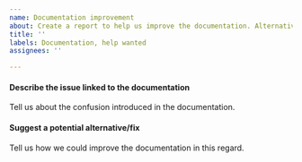 ```yaml
---
name: Documentation improvement
about: Create a report to help us improve the documentation. Alternatively you can just open a pull request with the suggested change.
title: ''
labels: Documentation, help wanted
assignees: ''

---
```


#### Describe the issue linked to the documentation

Tell us about the confusion introduced in the documentation.

#### Suggest a potential alternative/fix

Tell us how we could improve the documentation in this regard.
